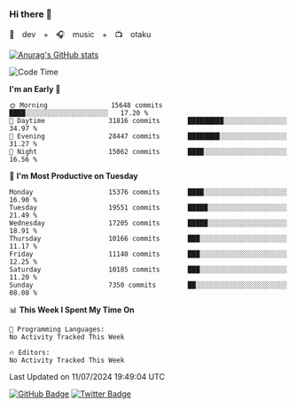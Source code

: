 ### Hi there 👋

🚀　dev　+　🎧　music　+　📺　otaku


[![Anurag's GitHub stats](https://github-readme-stats.vercel.app/api?username=koheitasaka&count_private=true&show_icons=true&theme=monokai)](https://github.com/koheitasaka/github-readme-stats)

<!--START_SECTION:waka-->
![Code Time](http://img.shields.io/badge/Code%20Time-1%2C161%20hrs%2023%20mins-blue)

**I'm an Early 🐤** 

```text
🌞 Morning                15648 commits       ████░░░░░░░░░░░░░░░░░░░░░   17.20 % 
🌆 Daytime                31816 commits       █████████░░░░░░░░░░░░░░░░   34.97 % 
🌃 Evening                28447 commits       ████████░░░░░░░░░░░░░░░░░   31.27 % 
🌙 Night                  15062 commits       ████░░░░░░░░░░░░░░░░░░░░░   16.56 % 
```
📅 **I'm Most Productive on Tuesday** 

```text
Monday                   15376 commits       ████░░░░░░░░░░░░░░░░░░░░░   16.90 % 
Tuesday                  19551 commits       █████░░░░░░░░░░░░░░░░░░░░   21.49 % 
Wednesday                17205 commits       █████░░░░░░░░░░░░░░░░░░░░   18.91 % 
Thursday                 10166 commits       ███░░░░░░░░░░░░░░░░░░░░░░   11.17 % 
Friday                   11140 commits       ███░░░░░░░░░░░░░░░░░░░░░░   12.25 % 
Saturday                 10185 commits       ███░░░░░░░░░░░░░░░░░░░░░░   11.20 % 
Sunday                   7350 commits        ██░░░░░░░░░░░░░░░░░░░░░░░   08.08 % 
```


📊 **This Week I Spent My Time On** 

```text
💬 Programming Languages: 
No Activity Tracked This Week

🔥 Editors: 
No Activity Tracked This Week
```


 Last Updated on 11/07/2024 19:49:04 UTC
<!--END_SECTION:waka-->

[![GitHub Badge](https://img.shields.io/badge/GitHub-100000?style=for-the-badge&logo=github&logoColor=white)](https://github.com/koheitasaka)
[![Twitter Badge](https://img.shields.io/badge/Twitter-1DA1F2?style=for-the-badge&logo=twitter&logoColor=white)](https://twitter.com/sleep_asleep_)
